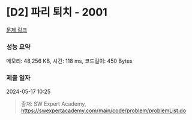 # [D2] 파리 퇴치 - 2001 

[문제 링크](https://swexpertacademy.com/main/code/problem/problemDetail.do?contestProbId=AV5PzOCKAigDFAUq) 

### 성능 요약

메모리: 48,256 KB, 시간: 118 ms, 코드길이: 450 Bytes

### 제출 일자

2024-05-17 10:25



> 출처: SW Expert Academy, https://swexpertacademy.com/main/code/problem/problemList.do